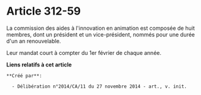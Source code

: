 # Article 312-59

La commission des aides à l'innovation en animation est composée de huit membres, dont un président et un vice-président,
nommés pour une durée d'un an renouvelable. 

Leur mandat court à compter du 1er février de chaque année.

**Liens relatifs à cet article**

	**Créé par**:

	  - Délibération n°2014/CA/11 du 27 novembre 2014 - art., v. init.
